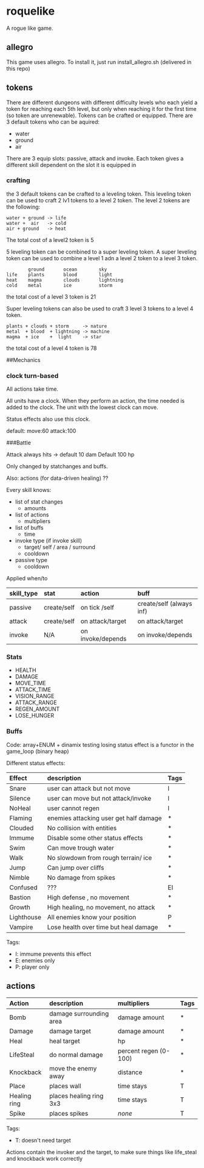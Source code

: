 # roquelike

A rogue like game.

## allegro

This game uses allegro. To install it, just run install_allegro.sh (delivered in this repo)

## tokens

There are different dungeons with different difficulty levels who each yield a token for reaching each 5th level, but only when reaching it for the first time (so token are unrenewable). Tokens can be crafted or equipped. There are 3 default tokens who can be aquired:

* water
* ground
* air

There are 3 equip slots: passive, attack and invoke. Each token gives a different skill dependent on the slot it is equipped in

### crafting

the 3 default tokens can be crafted to a leveling token. This leveling token can be used to craft 2 lv1 tokens to a level 2 token.
The level 2 tokens are the following:

```
water + ground -> life
water +  air   -> cold
air + ground   -> heat
```

The total cost of a level2 token is 5

5 leveling token can be combined to a super leveling token. A super leveling token can be used to
combine a level 1 adn a level 2 token to a level 3 token.

```
        ground       ocean        sky
life    plants       blood        light
heat    magma        clouds       lightning
cold    metal        ice          storm
```

the total cost of a level 3 token is 21

Super leveling tokens can also be used to craft 3 level 3 tokens to a level 4 token.

```
plants + clouds + storm     -> nature
metal  + blood  + lightning -> machine
magma  + ice    +  light    -> star
```

the total cost of a level 4 token is 78




##Mechanics


### clock turn-based

All actions take time.

All units have a clock. When they perform an action, the time needed is added to the clock.
The unit with the lowest clock can move.

Status effects also use this clock.

default: move:60 attack:100

###Battle

Attack always hits -> default 10 dam
Default 100 hp

Only changed by statchanges and buffs.

Also: actions (for data-driven healing) ??

Every skill knows:
* list of stat changes
  * amounts
* list of actions
  * multipliers
* list of buffs
  * time
* invoke type (if invoke skill)
  * target/ self / area / surround
  * cooldown
* passive type
  * cooldown

Applied when/to

skill_type| stat | action | buff
:--|:--|:--|:---
passive | create/self | on tick /self | create/self  (always inf)
attack  | create/self | on attack/target | on attack/target
invoke  | N/A         | on invoke/depends | on invoke/depends

### Stats
* HEALTH
* DAMAGE
* MOVE_TIME
* ATTACK_TIME
* VISION_RANGE
* ATTACK_RANGE
* REGEN_AMOUNT
* LOSE_HUNGER


### Buffs

Code: array+ENUM + dinamix testing
losing status effect is a functor in the game_loop (binary heap)

Different status effects:

Effect | description | Tags
:-|:-|--
Snare   | user can attack but not move | I
Silence | user can move but not attack/invoke | I
NoHeal  | user cannot regen | I
Flaming | enemies attacking user get half damage | *
Clouded | No collision with entities | *
Immume  | Disable some other status effects | *
Swim    | Can move trough water | *
Walk    | No slowdown from rough terrain/ ice | *
Jump    | Can jump over cliffs | *
Nimble  | No damage from spikes | *
Confused | ??? | EI
Bastion | High defense , no movement | *
Growth  | High healing, no movement, no attack | *
Lighthouse | All enemies know your position | P
Vampire | Lose health over time but heal damage | *






Tags:
* I: immume prevents this effect
* E: enemies only
* P: player only

## actions

Action | description | multipliers | Tags
:-|:-|:-|:-
Bomb  | damage surrounding area | damage amount | *
Damage | damage target | damage amount | *
Heal | heal target | hp | *
LifeSteal | do normal damage | percent regen (0-100) | *
Knockback | move the enemy away | distance | *
Place | places wall | time stays | T
Healing ring | places healing ring 3x3 | time stays | T
Spike | places spikes | *none* | T

Tags:
* T: doesn't need target

Actions contain the invoker and the target, to make sure things like life_steal and knockback work correctly

